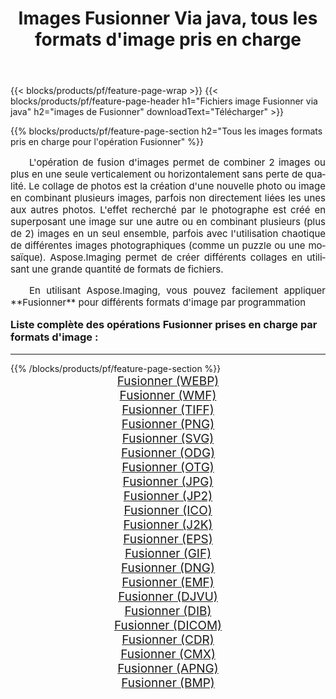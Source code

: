 ﻿---
title: Images Fusionner Via java, tous les formats d'image pris en charge 
weight: 3920
url: /fr/java/merge/ 
lang: fr
langdirlevel: 2
locales: zh-hans,ja,it,ru,de,es,fr,nl,id,lt,pl,pt,vi,tr,ko,zh-hant,ar,hi,th,sv,cs,uk,he
description: En utilisant Aspose.Imaging, vous pouvez facilement Fusionner images Via java
---

{{< blocks/products/pf/feature-page-wrap >}}
{{< blocks/products/pf/feature-page-header h1="Fichiers image Fusionner via java" h2="images de Fusionner" downloadText="Télécharger" >}}


{{% blocks/products/pf/feature-page-section  h2="Tous les images formats pris en charge pour l'opération Fusionner" %}}
<p align="justify" style="text-indent:2em;font-size:15px;">
L'opération de fusion d'images permet de combiner 2 images ou plus en une seule verticalement ou horizontalement sans perte de qualité. Le collage de photos est la création d'une nouvelle photo ou image en combinant plusieurs images, parfois non directement liées les unes aux autres photos. L'effet recherché par le photographe est créé en superposant une image sur une autre ou en combinant plusieurs (plus de 2) images en un seul ensemble, parfois avec l'utilisation chaotique de différentes images photographiques (comme un puzzle ou une mosaïque). Aspose.Imaging permet de créer différents collages en utilisant une grande quantité de formats de fichiers.
</p>
<p align="justify" style="text-indent:2em;font-size:15px;">
En utilisant Aspose.Imaging, vous pouvez facilement appliquer **Fusionner** pour différents formats d'image par programmation
</p>
<h3 style="margin-top:16px;">
Liste complète des opérations Fusionner prises en charge par formats d'image :
</h3>
<hr/>
{{% /blocks/products/pf/feature-page-section %}}
<div class="container-fluid productfamilypage bg-gray">
    <div class="convertypes bg-gray agp-content section">
        <div class="container">
		<div class="row other-converters" style="gap: 10px;font-size: 19px;text-align:center;">
		    <div class='col-md-3 other-converter remove-lp remove-rp'><a href="/imaging/fr/java/merge/webp/" style="padding:15px;">Fusionner (WEBP)</a></div><div class='col-md-3 other-converter remove-lp remove-rp'><a href="/imaging/fr/java/merge/wmf/" style="padding:15px;">Fusionner (WMF)</a></div><div class='col-md-3 other-converter remove-lp remove-rp'><a href="/imaging/fr/java/merge/tiff/" style="padding:15px;">Fusionner (TIFF)</a></div><div class='col-md-3 other-converter remove-lp remove-rp'><a href="/imaging/fr/java/merge/png/" style="padding:15px;">Fusionner (PNG)</a></div><div class='col-md-3 other-converter remove-lp remove-rp'><a href="/imaging/fr/java/merge/svg/" style="padding:15px;">Fusionner (SVG)</a></div><div class='col-md-3 other-converter remove-lp remove-rp'><a href="/imaging/fr/java/merge/odg/" style="padding:15px;">Fusionner (ODG)</a></div><div class='col-md-3 other-converter remove-lp remove-rp'><a href="/imaging/fr/java/merge/otg/" style="padding:15px;">Fusionner (OTG)</a></div><div class='col-md-3 other-converter remove-lp remove-rp'><a href="/imaging/fr/java/merge/jpg/" style="padding:15px;">Fusionner (JPG)</a></div><div class='col-md-3 other-converter remove-lp remove-rp'><a href="/imaging/fr/java/merge/jp2/" style="padding:15px;">Fusionner (JP2)</a></div><div class='col-md-3 other-converter remove-lp remove-rp'><a href="/imaging/fr/java/merge/ico/" style="padding:15px;">Fusionner (ICO)</a></div><div class='col-md-3 other-converter remove-lp remove-rp'><a href="/imaging/fr/java/merge/j2k/" style="padding:15px;">Fusionner (J2K)</a></div><div class='col-md-3 other-converter remove-lp remove-rp'><a href="/imaging/fr/java/merge/eps/" style="padding:15px;">Fusionner (EPS)</a></div><div class='col-md-3 other-converter remove-lp remove-rp'><a href="/imaging/fr/java/merge/gif/" style="padding:15px;">Fusionner (GIF)</a></div><div class='col-md-3 other-converter remove-lp remove-rp'><a href="/imaging/fr/java/merge/dng/" style="padding:15px;">Fusionner (DNG)</a></div><div class='col-md-3 other-converter remove-lp remove-rp'><a href="/imaging/fr/java/merge/emf/" style="padding:15px;">Fusionner (EMF)</a></div><div class='col-md-3 other-converter remove-lp remove-rp'><a href="/imaging/fr/java/merge/djvu/" style="padding:15px;">Fusionner (DJVU)</a></div><div class='col-md-3 other-converter remove-lp remove-rp'><a href="/imaging/fr/java/merge/dib/" style="padding:15px;">Fusionner (DIB)</a></div><div class='col-md-3 other-converter remove-lp remove-rp'><a href="/imaging/fr/java/merge/dicom/" style="padding:15px;">Fusionner (DICOM)</a></div><div class='col-md-3 other-converter remove-lp remove-rp'><a href="/imaging/fr/java/merge/cdr/" style="padding:15px;">Fusionner (CDR)</a></div><div class='col-md-3 other-converter remove-lp remove-rp'><a href="/imaging/fr/java/merge/cmx/" style="padding:15px;">Fusionner (CMX)</a></div><div class='col-md-3 other-converter remove-lp remove-rp'><a href="/imaging/fr/java/merge/apng/" style="padding:15px;">Fusionner (APNG)</a></div><div class='col-md-3 other-converter remove-lp remove-rp'><a href="/imaging/fr/java/merge/bmp/" style="padding:15px;">Fusionner (BMP)</a></div>
                </div>
        </div>
    </div>
</div>
<br/>
